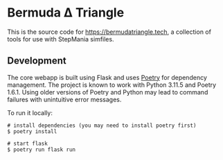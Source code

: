 # Bermuda Δ Triangle
This is the source code for https://bermudatriangle.tech, a collection of tools for use with
StepMania simfiles.

## Development
The core webapp is built using Flask and uses [Poetry](https://python-poetry.org) for dependency management.
The project is known to work with Python 3.11.5 and Poetry 1.6.1.
Using older versions of Poetry and Python may lead to command failures with unintuitive error messages.

To run it locally:
```
# install dependencies (you may need to install poetry first)
$ poetry install

# start flask
$ poetry run flask run
```
